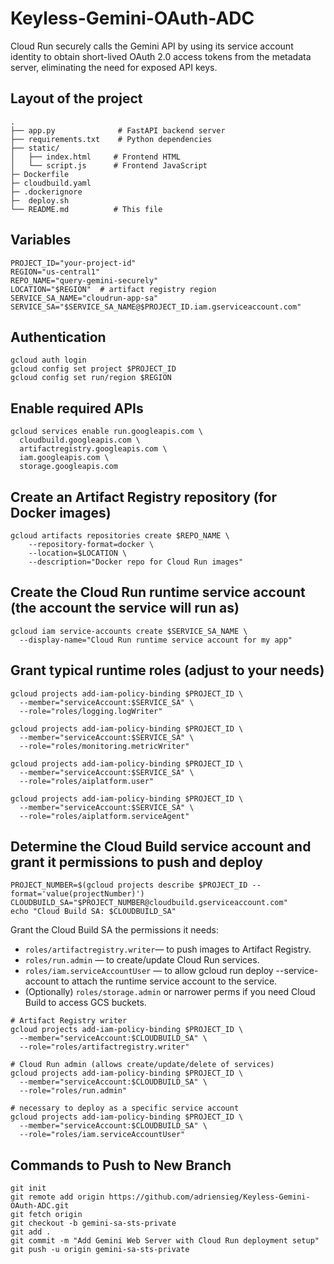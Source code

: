 # Keyless-Gemini-OAuth-ADC
Cloud Run securely calls the Gemini API by using its service account identity to obtain short-lived OAuth 2.0 access tokens from the metadata server, eliminating the need for exposed API keys.

## Layout of the project

```
. 
├── app.py              # FastAPI backend server
├── requirements.txt    # Python dependencies
├── static/
│   ├── index.html     # Frontend HTML
│   └── script.js      # Frontend JavaScript
├─ Dockerfile
├─ cloudbuild.yaml
├─ .dockerignore
├─  deploy.sh
└── README.md          # This file
```

## Variables
```
PROJECT_ID="your-project-id"
REGION="us-central1"
REPO_NAME="query-gemini-securely"
LOCATION="$REGION"  # artifact registry region
SERVICE_SA_NAME="cloudrun-app-sa"
SERVICE_SA="$SERVICE_SA_NAME@$PROJECT_ID.iam.gserviceaccount.com"
```

## Authentication
```
gcloud auth login
gcloud config set project $PROJECT_ID
gcloud config set run/region $REGION
```

## Enable required APIs
```
gcloud services enable run.googleapis.com \
  cloudbuild.googleapis.com \
  artifactregistry.googleapis.com \
  iam.googleapis.com \
  storage.googleapis.com
```

## Create an Artifact Registry repository (for Docker images)
```
gcloud artifacts repositories create $REPO_NAME \
    --repository-format=docker \
    --location=$LOCATION \
    --description="Docker repo for Cloud Run images"
```

## Create the Cloud Run runtime service account (the account the service will run as)
```
gcloud iam service-accounts create $SERVICE_SA_NAME \
  --display-name="Cloud Run runtime service account for my app"
```

## Grant typical runtime roles (adjust to your needs)
```
gcloud projects add-iam-policy-binding $PROJECT_ID \
  --member="serviceAccount:$SERVICE_SA" \
  --role="roles/logging.logWriter"

gcloud projects add-iam-policy-binding $PROJECT_ID \
  --member="serviceAccount:$SERVICE_SA" \
  --role="roles/monitoring.metricWriter"

gcloud projects add-iam-policy-binding $PROJECT_ID \
  --member="serviceAccount:$SERVICE_SA" \
  --role="roles/aiplatform.user"

gcloud projects add-iam-policy-binding $PROJECT_ID \
  --member="serviceAccount:$SERVICE_SA" \
  --role="roles/aiplatform.serviceAgent"
```

## Determine the Cloud Build service account and grant it permissions to push and deploy
```
PROJECT_NUMBER=$(gcloud projects describe $PROJECT_ID --format='value(projectNumber)')
CLOUDBUILD_SA="$PROJECT_NUMBER@cloudbuild.gserviceaccount.com"
echo "Cloud Build SA: $CLOUDBUILD_SA"
```

Grant the Cloud Build SA the permissions it needs:
- `roles/artifactregistry.writer`— to push images to Artifact Registry.
- `roles/run.admin` — to create/update Cloud Run services.
- `roles/iam.serviceAccountUser` — to allow gcloud run deploy --service-account to attach the runtime service account to the service.
- (Optionally) `roles/storage.admin` or narrower perms if you need Cloud Build to access GCS buckets.

```
# Artifact Registry writer
gcloud projects add-iam-policy-binding $PROJECT_ID \
  --member="serviceAccount:$CLOUDBUILD_SA" \
  --role="roles/artifactregistry.writer"

# Cloud Run admin (allows create/update/delete of services)
gcloud projects add-iam-policy-binding $PROJECT_ID \
  --member="serviceAccount:$CLOUDBUILD_SA" \
  --role="roles/run.admin"

# necessary to deploy as a specific service account
gcloud projects add-iam-policy-binding $PROJECT_ID \
  --member="serviceAccount:$CLOUDBUILD_SA" \
  --role="roles/iam.serviceAccountUser"
```

## Commands to Push to New Branch

```
git init
git remote add origin https://github.com/adriensieg/Keyless-Gemini-OAuth-ADC.git
git fetch origin
git checkout -b gemini-sa-sts-private
git add .
git commit -m "Add Gemini Web Server with Cloud Run deployment setup"
git push -u origin gemini-sa-sts-private
```
